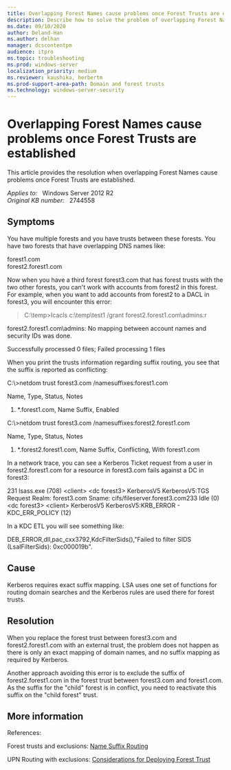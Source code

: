 ```yaml
---
title: Overlapping Forest Names cause problems once Forest Trusts are established
description: Describe how to solve the problem of overlapping Forest Names causes when Forest Trusts are established
ms.date: 09/10/2020
author: Deland-Han
ms.author: delhan 
manager: dcscontentpm
audience: itpro
ms.topic: troubleshooting
ms.prod: windows-server
localization_priority: medium
ms.reviewer: kaushika, herbertm
ms.prod-support-area-path: Domain and forest trusts
ms.technology: windows-server-security
---
```

# Overlapping Forest Names cause problems once Forest Trusts are established

This article provides the resolution when overlapping Forest Names cause problems once Forest Trusts are established.

_Applies to:_ &nbsp; Windows Server 2012 R2  
_Original KB number:_ &nbsp; 2744558

## Symptoms

You have multiple forests and you have trusts between these forests. You have two forests that have overlapping DNS names like:

forest1.com  
forest2.forest1.com

Now when you have a third forest forest3.com that has forest trusts with the two other forests, you can't work with accounts from forest2 in this forest. For example, when you want to add accounts from forest2 to a DACL in forest3, you will encounter this error:

> C:\\temp>Icacls c:\\temp\\test1 /grant forest2.forest1.com\\admins:r
  
forest2.forest1.com\\admins: No mapping between account names and security IDs was done.
  
Successfully processed 0 files; Failed processing 1 files

When you print the trusts information regarding suffix routing, you see that the suffix is reported as conflicting:

C:\\>netdom trust forest3.com /namesuffixes:forest1.com

Name, Type, Status, Notes

1. \*.forest1.com, Name Suffix, Enabled

C:\\>netdom trust forest3.com /namesuffixes:forest2.forest1.com

Name, Type, Status, Notes

1. \*.forest2.forest1.com, Name Suffix, Conflicting, With forest1.com

In a network trace, you can see a Kerberos Ticket request from a user in forest2.forest1.com for a resource in forest3.com fails against a DC in forest3:

231 lsass.exe (708) \<client> \<dc forest3> KerberosV5 KerberosV5:TGS Request Realm: forest3.com Sname: cifs/fileserver.forest3.com233 Idle (0) \<dc forest3> \<client> KerberosV5 KerberosV5:KRB_ERROR  - KDC_ERR_POLICY (12)

In a KDC ETL you will see something like:

DEB_ERROR,dll,pac_cxx3792,KdcFilterSids(),"Failed to filter SIDS (LsaIFilterSids): 0xc000019b".

## Cause

Kerberos requires exact suffix mapping. LSA uses one set of functions for routing domain searches and the Kerberos rules are used there for forest trusts.

## Resolution

When you replace the forest trust between forest3.com and forest2.forest1.com with an external trust, the problem does not happen as there is only an exact mapping of domain names, and no suffix mapping as required by Kerberos.

Another approach avoiding this error is to exclude the suffix of forest2.forest1.com in the forest trust between forest3.com and forest1.com. As the suffix for the "child" forest is in conflict, you need to reactivate this suffix on the "child forest" trust.

## More information

References:

Forest trusts and exclusions: [Name Suffix Routing](/archive/blogs/askds/name-suffix-routing)

UPN Routing with exclusions: [Considerations for Deploying Forest Trust](/previous-versions/windows/it-pro/windows-server-2003/dd560680(v=ws.10))

